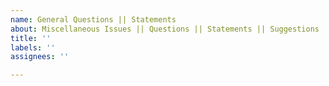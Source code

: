 ```yaml
---
name: General Questions || Statements
about: Miscellaneous Issues || Questions || Statements || Suggestions
title: ''
labels: ''
assignees: ''

---
```



